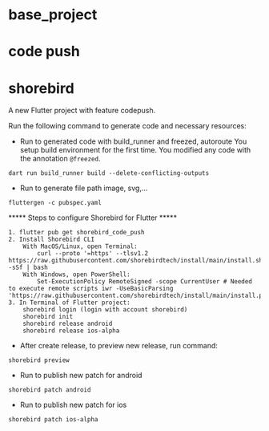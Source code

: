 # base_project

# code push

# shorebird

A new Flutter project with feature codepush.

Run the following command to generate code and necessary resources:

- Run to generated code with build_runner and freezed, autoroute You setup build environment for the
  first time. You modified any code with the annotation `@freezed`.

```
dart run build_runner build --delete-conflicting-outputs
```

- Run to generate file path image, svg,...

```
fluttergen -c pubspec.yaml
```

***** Steps to configure Shorebird for Flutter *****

```
1. flutter pub get shorebird_code_push
2. Install Shorebird CLI
    With MacOS/Linux, open Terminal: 
        curl --proto '=https' --tlsv1.2 https://raw.githubusercontent.com/shorebirdtech/install/main/install.sh -sSf | bash
    With Windows, open PowerShell:
        Set-ExecutionPolicy RemoteSigned -scope CurrentUser # Needed to execute remote scripts iwr -UseBasicParsing 'https://raw.githubusercontent.com/shorebirdtech/install/main/install.ps1'|iex
3. In Terminal of Flutter project:
    shorebird login (login with account shorebird)
    shorebird init
    shorebird release android
    shorebird release ios-alpha
```

- After create release, to preview new release, run command:

```
shorebird preview
```

- Run to publish new patch for android

```
shorebird patch android
```

- Run to publish new patch for ios

```
shorebird patch ios-alpha
```
